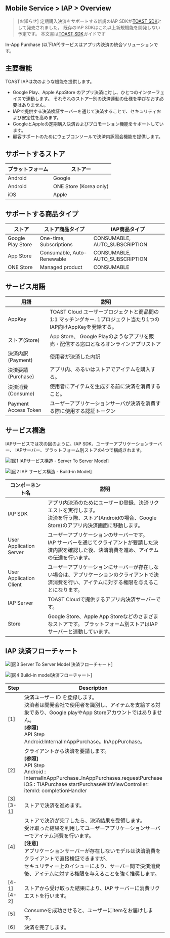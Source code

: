 ## Mobile Service > IAP > Overview

> [お知らせ]
> 定期購入決済をサポートする新規のIAP SDKが[TOAST SDK](http://docs.toast.com/ja/TOAST/ja/toast-sdk/overview/)として発売されました。
> 既存のIAP SDKはこれ以上新規機能を開発しない予定です。
> 本文書は[TOAST SDK](http://docs.toast.com/ja/TOAST/ja/toast-sdk/overview/)ガイドです


In-App Purchase (以下IAP)サービスはアプリ内決済の統合ソリューションです。


## 主要機能

TOAST IAPは次のような機能を提供します。

* Google Play、Apple AppStore のアプリ決済に対し、ひとつのインターフェイスで連動します。
それぞれのストアー別の決済連動の仕様を学びなおす必要はありません。
* IAPで提供する決済検証サーバーを通じて決済することで、セキュリティおよび安定性を高めます。
* GoogleとAppleの定期購入決済およびプロモーション機能をサポートしています。
* 顧客サポートのためにウェブコンソールで決済内訳照会機能を提供します。

## サポートするストア

| プラットフォーム | ストアー |
| --- | --- |
| Android | Google |
| Android | ONE Store (Korea only)|
| iOS | Apple |

## サポートする商品タイプ

| ストア | ストア商品タイプ| IAP商品タイプ|    
|---|---|---|
| Google Play Store| One-time, Subscriptions | CONSUMABLE, AUTO_SUBSCRIPTION |
| App Store| Consumable, Auto-Renewable | CONSUMABLE, AUTO_SUBSCRIPTION |
| ONE Store|	Managed product | CONSUMABLE|

## サービス用語

| 用語 | 説明 |
| --- | --- |
| AppKey | TOAST Cloud ユーザープロジェクトと商品間の1:1 マッチングキー. 1プロジェクト当たり1つのIAP向けAppKeyを発給する。 |
| ストア(Store) | App Store、 Google Playのようなアプリを販売・配信する窓口となるオンラインアプリストア |
| 決済内訳(Payment) | 使用者が決済した内訳 |
| 決済要請(Purchase) | アプリ内、あるいはストアでアイテムを購入する。 |
| 決済消費(Consume) | 使用者にアイテムを生成する前に決済を消費すること。 |
| Payment Access Token | ユーザーアプリケーションサーバが決済を消費する際に使用する認証トークン |

## サービス構造

IAPサービスでは次の図のように、IAP SDK、ユーザーアプリケーションサーバー、 IAPサーバー、プラットフォーム別ストアの4つで構成されます。

![[図1 IAPサービス構造 - Server To Server Model]](http://static.toastoven.net/prod_iap/iap_n_1.png)


![[図2 IAP サービス構造 - Build-in Model]](http://static.toastoven.net/prod_iap/iap_n_23.png)


| コンポーネント名 | 説明 |
| ----- | --- |
| IAP SDK | アプリ内決済のためにユーザーID登録、決済リクエストを実行します。 <br> 決済を行う際、ストア(Androidの場合、Google Store)のアプリ内決済画面に移動します。 |
| User Application Server | ユーザーアプリケーションのサーバーです。 <br> IAP サーバーを通じてクライアントが要請した決済内訳を確認した後、決済消費を進め、アイテムの伝達を行います。 |
| User Application Client | ユーザーアプリケーションにサーバーが存在しない場合は、アプリケーションのクライアントで決済消費を行い、アイテムに対する権限を与えることになります。 |
| IAP Server | TOAST Cloudで提供するアプリ内決済サーバーです。|
| Store | Google Store、Apple App Storeなどのさまざまなストアです。 プラットフォーム別ストアはIAPサーバーと連動しています。 |


## IAP 決済フローチャート


![[図3 Server To Server Model 決済フローチャート]](http://static.toastoven.net/prod_iap/iap_n_28.png)


![[図4 Build-in model決済フローチャート]](http://static.toastoven.net/prod_iap/iap_n_29.png)


| Step | Description |
| ---------- | ----------- |
| [1] | 決済ユーザー ID を登録します。 <br>決済者は開発会社で使用者を識別し、アイテムを支給する対象であり、Google playやApp Storeアカウントではありません。<br>**[参照]**<br>API Step<br>Android:InternalInAppPurchase。InAppPurchase。 |
| [2] | クライアントから決済を要請します。<br>**[参照]** <br>API Step<br>Android : InternalInAppPurchase..InAppPurchases.requestPurchase<br>iOS : TIAPurchase startPurchaseWithViewController: itemId: completionHandler |
| [3]<br>[3-1] | ストアで決済を進めます。 |
| [4] | ストアで決済が完了したら、決済結果を受領します。<br> 受け取った結果を利用してユーザーアプリケーションサーバーでアイテム消費を行います。<br>**[注意]** <br>アプリケーションサーバーが存在しないモデルは決済消費をクライアントで直接検証できますが、 <br/> セキュリティー上のイシューにより、サーバー間で決済消費後、アイテムに対する権限を与えることを強く推奨します。 |
| [4-1]<br>[4-2] | ストアから受け取った結果により、IAP サーバーに消費リクエストを行います。 |
| [5] | Consumeを成功させると、ユーザーにitemをお届けします。 |
| [6] | 決済を完了します。 |
